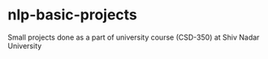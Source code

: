 # nlp-basic-projects
Small projects done as a part of university course (CSD-350) at Shiv Nadar University
